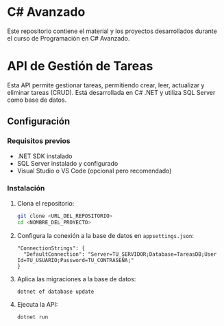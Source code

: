 # C# Avanzado

Este repositorio contiene el material y los proyectos desarrollados durante el curso de Programación en C# Avanzado.

# API de Gestión de Tareas

Esta API permite gestionar tareas, permitiendo crear, leer, actualizar y eliminar tareas (CRUD). Está desarrollada en C# .NET y utiliza SQL Server como base de datos.

## Configuración

### Requisitos previos
- .NET SDK instalado
- SQL Server instalado y configurado
- Visual Studio o VS Code (opcional pero recomendado)

### Instalación
1. Clona el repositorio:
   ```sh
   git clone <URL_DEL_REPOSITORIO>
   cd <NOMBRE_DEL_PROYECTO>
   ```
2. Configura la conexión a la base de datos en `appsettings.json`:
   ```
   "ConnectionStrings": {
     "DefaultConnection": "Server=TU_SERVIDOR;Database=TareasDB;User Id=TU_USUARIO;Password=TU_CONTRASEÑA;"
   }
   ```
3. Aplica las migraciones a la base de datos:
   ```sh
   dotnet ef database update
   ```
4. Ejecuta la API:
   ```sh
   dotnet run
